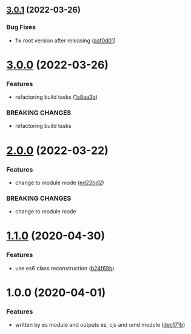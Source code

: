 ## [3.0.1](https://github.com/cycjimmy/scroller/compare/v3.0.0...v3.0.1) (2022-03-26)


### Bug Fixes

* fix root version after releasing ([aaf0d01](https://github.com/cycjimmy/scroller/commit/aaf0d01167dd0492d2f855c70a65a530c44883bf))

# [3.0.0](https://github.com/cycjimmy/scroller/compare/v2.0.0...v3.0.0) (2022-03-26)


### Features

* refactoring build tasks ([1a8aa3b](https://github.com/cycjimmy/scroller/commit/1a8aa3b41ae60e39bce2c3bd12d5318e1f929aa1))


### BREAKING CHANGES

* refactoring build tasks

# [2.0.0](https://github.com/cycjimmy/scroller/compare/v1.1.0...v2.0.0) (2022-03-22)


### Features

* change to module mode ([ed22bd2](https://github.com/cycjimmy/scroller/commit/ed22bd2581973810f15eb6a3c373604bd05952ff))


### BREAKING CHANGES

* change to module mode

# [1.1.0](https://github.com/cycjimmy/scroller/compare/v1.0.0...v1.1.0) (2020-04-30)


### Features

* use es6 class reconstruction ([b24f69b](https://github.com/cycjimmy/scroller/commit/b24f69b7a8c72c48462ae300e70b00754d8abf37))

# 1.0.0 (2020-04-01)


### Features

* written by es module and outputs es, cjs and umd module ([dec171b](https://github.com/cycjimmy/scroller/commit/dec171b1bc8b7f5b944928c33b2b7410577d60d4))
